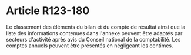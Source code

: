 # Article R123-180

Le classement des éléments du bilan et du compte de résultat ainsi que la liste des informations contenues dans l'annexe peuvent être adaptés par secteurs d'activité après avis du Conseil national de la comptabilité.   Les comptes annuels peuvent être présentés en négligeant les centimes.
